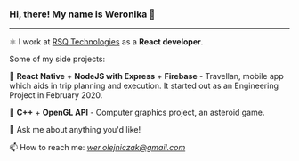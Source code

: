 ### Hi, there! My name is Weronika 👋

---

⚛️  I work at [RSQ Technologies](rsqtechnologies.com) as a <b>React developer</b>.

Some of my side projects:

🚂 **React Native** + **NodeJS with Express** + **Firebase** - Travellan, mobile app which aids in trip planning and execution. It started out as an Engineering Project in February 2020.

🌌 **C++** + **OpenGL API** - Computer graphics project, an asteroid game.

💬 Ask me about anything you'd like!

📫 How to reach me: *wer.olejniczak@gmail.com*
